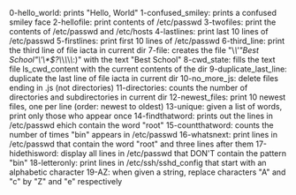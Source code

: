 0-hello_world: prints "Hello, World" 
1-confused_smiley: prints a confused smiley face
2-hellofile: print contents of /etc/passwd
3-twofiles: print the contents of /etc/passwd and /etc/hosts
4-lastlines: print last 10 lines of /etc/passwd
5-firstlines: print first 10 lines of /etc/passwd
6-third_line: print the third line of file iacta in current dir
7-file: creates  the file "\\*\\\'\"Best School\"\\'\\\*\$\?\\*\\*\\*\\*\\*:)" with the text "Best School"
8-cwd_state: fills the text file ls_cwd_content with the current contents of the dir
9-duplicate_last_line: duplicate the last line of file iacta in current dir
10-no_more_js: delete files ending in .js (not directories)
11-directories: counts the number of directories and subdirectories in current dir
12-newest_files: print 10 newest files, one per line (order: newest to oldest)
13-unique: given a list of words, print only those who appear once
14-findthatword: prints out the lines in /etc/passwd ehich contain the word "root"
15-countthatword: counts the number of times "bin" appears in /etc/passwd
16-whatsnext: print lines in /etc/passwd that contain the word "root" and three lines after them
17-hidethisword: display all lines in /etc/passwd that DON'T contain the pattern "bin"
18-letteronly: print lines in /etc/ssh/sshd_config that start with an alphabetic character
19-AZ: when given a string, replace characters "A" and "c" by "Z" and "e" respectively


